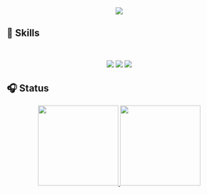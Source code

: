 <div align = center>
<img src="https://capsule-render.vercel.app/api?type=cylinder&color=00000&height=150&section=header&text=Yongmalyang's%20Git&fontColor=ffffff&fontSize=50" />
</div>


## 🎲 Skills
&nbsp;
<div align = center>
  <img src="https://img.shields.io/badge/unity-FFFFFF?style=for-the-badge&logo=Unity&logoColor=black">
  <img src="https://img.shields.io/badge/UnrealEngine-0E1128?style=for-the-badge&logo=UnrealEngine&logoColor=white">
  <img src="https://img.shields.io/badge/VSCode-007ACC?style=for-the-badge&logo=VisualStudioCode&logoColor=white">
</div>


## 🎧 Status
<div align = center>
<a href="https://github.com/yongmalyang">
  <img height="180em" src="https://github-readme-stats-git-masterrstaa-rickstaa.vercel.app/api?username=yongmalyang&theme=swift&show_icons=true" />
  <img height="180em" src="https://github-readme-stats-git-masterrstaa-rickstaa.vercel.app/api/top-langs/?username=yongmalyang&theme=swift&layout=compact" />
</a>
</div>


<br />
